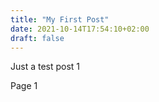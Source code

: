 ```yaml
---
title: "My First Post"
date: 2021-10-14T17:54:10+02:00
draft: false
---
```


Just a test post 1

Page 1
